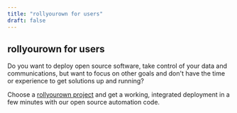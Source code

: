 ```yaml
---
title: "rollyourown for users"
draft: false
---
```

<!--
SPDX-FileCopyrightText: 2022 Wilfred Nicoll <xyzroller@rollyourown.xyz>
SPDX-License-Identifier: CC-BY-SA-4.0
-->

## rollyourown for users

Do you want to deploy open source software, take control of your data and communications, but want to focus on other goals and don't have the time or experience to get solutions up and running?

Choose a [rollyourown project](/rollyourown/projects/) and get a working, integrated deployment in a few minutes with our open source automation code.
